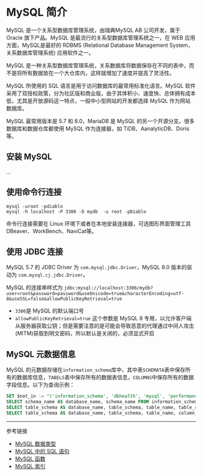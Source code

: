 # MySQL 简介

MySQL 是一个关系型数据库管理系统，由瑞典MySQL AB 公司开发，属于 Oracle 旗下产品。MySQL 是最流行的关系型数据库管理系统之一，在 WEB 应用方面，MySQL是最好的 RDBMS (Relational Database Management System，关系数据库管理系统) 应用软件之一。

MySQL 是一种关系型数据库管理系统，关系数据库将数据保存在不同的表中，而不是将所有数据放在一个大仓库内，这样就增加了速度并提高了灵活性。

MySQL 所使用的 SQL 语言是用于访问数据库的最常用标准化语言。MySQL 软件采用了双授权政策，分为社区版和商业版，由于其体积小、速度快、总体拥有成本低，尤其是开放源码这一特点，一般中小型网站的开发都选择 MySQL 作为网站数据库。

MySQL 最常用版本是 5.7 和 8.0，MariaDB 是 MySQL 的另一个开源分支。很多数据库和数据仓库都使用 MySQL 作为连接器，如 TiDB、AanalyticDB、Doris 等。

## 安装 MySQL

...

## 使用命令行连接

```shell
mysql -uroot -pdiablo
mysql -h localhost -P 3306 -D mydb  -u root -pDiablo
```

命令行连接需要在 Linux 环境下或者在本地安装连接器，可选图形界面管理工具 DBeaver、WorkBench、NaviCat等。

## 使用 JDBC 连接

MySQL 5.7 的 JDBC Driver 为 `com.mysql.jdbc.Driver`，MySQL 8.0 版本的驱动为 `com.mysql.cj.jdbc.Driver`。

MySQL 的连接串样式为 `jdbc:mysql://localhost:3306/mydb?user=root&password=password&useUnicode=true&characterEncoding=utf-8&useSSL=false&allowPublicKeyRetrieval=true`

* `3306`是 MySQL 的默认端口号
* `allowPublicKeyRetrieval=true` 这个参数是 MySQL 8 专用，以允许客户端从服务器获取公钥；但是需要注意的是可能会导致恶意的代理通过中间人攻击(MITM)获取到明文密码，所以默认是关闭的，必须显式开启

## MySQL 元数据信息

MySQL 的元数据存储在`information_schema`库中，其中表`SCHEMATA`表中保存所有的数据库信息，`TABELS`表中保存所有的数据表信息，`COLUMNS`中保存所有的数据字段信息。以下为查询示例：

```sql
SET $not_in := "('information_schema', 'dbhealth', 'mysql', 'performance_schema', 'binlog_', 'test', 'sys', 'sakila')";
SELECT schema_name AS database_name, schema_name FROM information_schema.SCHEMATA WHERE schema_name NOT IN $not_in!;
SELECT table_schema AS database_name, table_schema, table_name, table_rows, table_comment, auto_increment, DATE_FORMAT(create_time, '%Y-%m-%d %H:%i:%s') AS create_time, DATE_FORMAT(update_time, '%Y-%m-%d %H:%i:%s') AS update_time FROM information_schema.TABLES WHERE table_schema NOT IN $not_in! AND table_name<>'schema_version';
SELECT table_schema AS database_name, table_schema, table_name, column_name, left(column_default,100) AS column_default, column_type, column_comment FROM information_schema.COLUMNS WHERE table_schema NOT IN $not_in! AND table_name<>'schema_version';
```

---
参考链接

* [MySQL 数据类型](/note/mysql/datatype.md)
* [MySQL 中的 SQL 语句](/note/mysql/sql.md)
* [MySQL 函数](/note/mysql/function.md)
* [MySQL 索引](/note/mysql/index.md)
